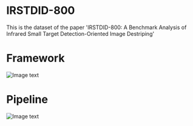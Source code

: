 # IRSTDID-800
This is the dataset of  the paper 'IRSTDID-800: A Benchmark Analysis of Infrared Small Target Detection-Oriented Image Destriping'

# Framework  
![Image text](https://github.com/xdFai/IRSTDID-800/blob/main/Fig/picture01.png)

# Pipeline
![Image text](https://github.com/xdFai/IRSTDID-800/blob/main/Fig/picture02.png)
